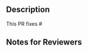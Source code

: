 <!-- 
## PR Title Format (Conventional Commits)

Please use one of the following prefixes in your PR title (the scope is optional):

- `feat(scope): ...` – New features or significant enhancements
- `fix(scope): ...` – Bug fixes
- `docs(scope): ...` – Documentation changes
- `refactor(scope): ...` – Code changes that neither fix bugs nor add features
- `chore(scope): ...` – Maintenance tasks, dependency updates, etc.
- `test(scope): ...` – Adding or modifying tests
- `ci(scope): ...` – Changes to CI configuration files and scripts

**Example:** `feat(auth): add OAuth2 login support`

Please also aim to use Conventional Commits for your individual commits, or squash your commits before merging.  
The **CHANGELOG is automatically generated** based on `feat:` and `fix:` messages.

## Multiple Contributors?

If this PR includes commits from multiple authors and you're going to squash-merge it, please consider adding  
`Co-authored-by:` lines to the final squash commit message to give proper credit.

Example:

```
Co-authored-by: Alice <alice@example.com>
Co-authored-by: Bob <bob@example.com>
```

More information: Conventional Commits](https://www.conventionalcommits.org/en/v1.0.0/)
-->

## Description

This PR fixes #

## Notes for Reviewers